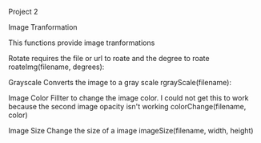Project 2

Image Tranformation

This functions provide image tranformations

Rotate
requires the file or url to roate and the degree to roate 
roateImg(filename, degrees):

Grayscale
Converts the image to a gray scale
rgrayScale(filename):

Image Color
Fillter to change the image color. I could not get this to work because the second image opacity isn't working
colorChange(filename, color)

Image Size
Change the size of a image
imageSize(filename, width, height)
